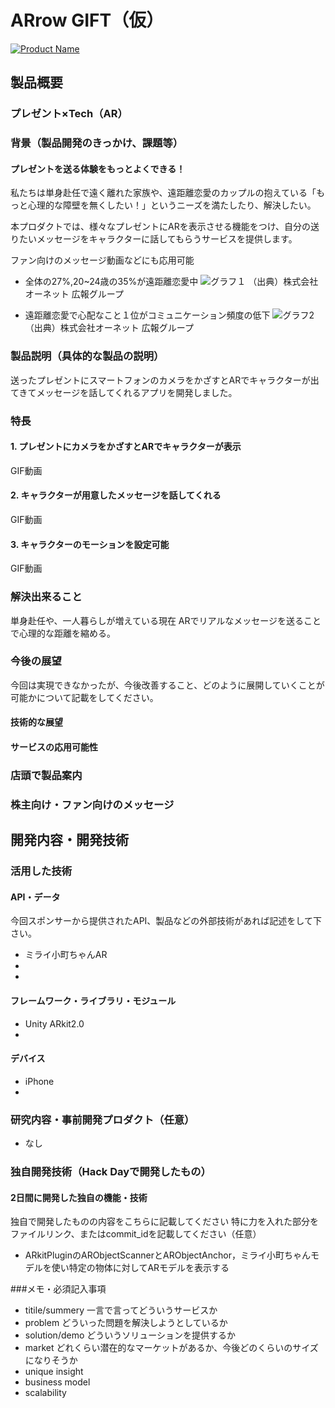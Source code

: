 # ARrow GIFT（仮）

[![Product Name](image.png)](https://www.youtube.com/watch?v=G5rULR53uMk)

## 製品概要
### プレゼント×Tech（AR）

### 背景（製品開発のきっかけ、課題等）
#### プレゼントを送る体験をもっとよくできる！

私たちは単身赴任で遠く離れた家族や、遠距離恋愛のカップルの抱えている「もっと心理的な障壁を無くしたい！」というニーズを満たしたり、解決したい。

本プロダクトでは、様々なプレゼントにARを表示させる機能をつけ、自分の送りたいメッセージをキャラクターに話してもらうサービスを提供します。

ファン向けのメッセージ動画などにも応用可能

* 全体の27%,20~24歳の35%が遠距離恋愛中
![グラフ１](https://imgur.com/EJgYO7S.jpg "サンプル")
（出典）株式会社オーネット 広報グループ

* 遠距離恋愛で心配なこと１位がコミュニケーション頻度の低下
![グラフ2](https://imgur.com/q9RbTLW.jpg "サンプル")
（出典）株式会社オーネット 広報グループ
### 製品説明（具体的な製品の説明）
送ったプレゼントにスマートフォンのカメラをかざすとARでキャラクターが出てきてメッセージを話してくれるアプリを開発しました。


### 特長

#### 1. プレゼントにカメラをかざすとARでキャラクターが表示
GIF動画

#### 2. キャラクターが用意したメッセージを話してくれる
GIF動画

#### 3. キャラクターのモーションを設定可能
GIF動画

### 解決出来ること
単身赴任や、一人暮らしが増えている現在
ARでリアルなメッセージを送ることで心理的な距離を縮める。

### 今後の展望
今回は実現できなかったが、今後改善すること、どのように展開していくことが可能かについて記載をしてください。
#### 技術的な展望

#### サービスの応用可能性
### 店頭で製品案内
### 株主向け・ファン向けのメッセージ

## 開発内容・開発技術
### 活用した技術
#### API・データ
今回スポンサーから提供されたAPI、製品などの外部技術があれば記述をして下さい。

* ミライ小町ちゃんAR
* 
* 

#### フレームワーク・ライブラリ・モジュール
* Unity ARkit2.0
* 

#### デバイス
* iPhone
* 

### 研究内容・事前開発プロダクト（任意）
* なし


### 独自開発技術（Hack Dayで開発したもの）
#### 2日間に開発した独自の機能・技術
独自で開発したものの内容をこちらに記載してください
特に力を入れた部分をファイルリンク、またはcommit_idを記載してください（任意）
* ARkitPluginのARObjectScannerとARObjectAnchor，ミライ小町ちゃんモデルを使い特定の物体に対してARモデルを表示する


###メモ・必須記入事項
* titile/summery 一言で言ってどういうサービスか
* problem どういった問題を解決しようとしているか
* solution/demo どういうソリューションを提供するか
* market どれくらい潜在的なマーケットがあるか、今後どのくらいのサイズになりそうか
* unique insight
* business model
* scalability
